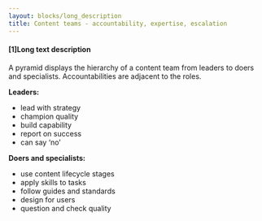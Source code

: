 ```yaml
---
layout: blocks/long_description
title: Content teams - accountability, expertise, escalation
---
```

#### [1]Long text description

A pyramid displays the hierarchy of a content team from leaders to doers and specialists. Accountabilities are adjacent to the roles.

**Leaders:**
- lead with strategy
- champion quality
- build capability
- report on success
- can say ‘no’

**Doers and specialists:**
- use content lifecycle stages
- apply skills to tasks
- follow guides and standards
- design for users
- question and check quality
